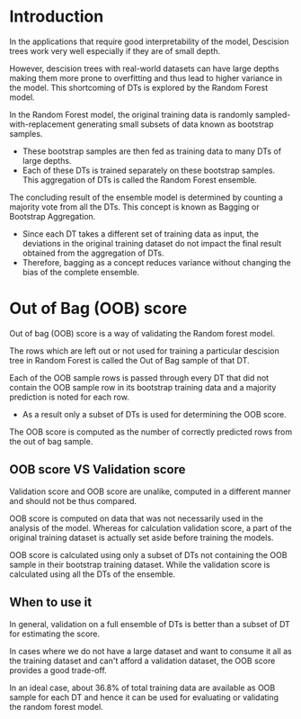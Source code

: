 # Introduction

In the applications that require good interpretability of the model, Descision trees work very well especially if they are of small depth.

However, descision trees with real-world datasets can have large depths making them more prone to overfitting and thus lead to higher variance in the model. This shortcoming of DTs is explored by the Random Forest model.

In the Random Forest model, the original training data is randomly sampled-with-replacement generating small subsets of data known as bootstrap samples.

- These bootstrap samples are then fed as training data to many DTs of large depths.
- Each of these DTs is trained separately on these bootstrap samples. This aggregation of DTs is called the Random Forest ensemble.

The concluding result of the ensemble model is determined by counting a majority vote from all the DTs. This concept is known as Bagging or Bootstrap Aggregation.

- Since each DT takes a different set of training data as input, the deviations in the original training dataset do not impact the final result obtained from the aggregation of DTs.
- Therefore, bagging as a concept reduces variance without changing the bias of the complete ensemble.

# Out of Bag (OOB) score

Out of bag (OOB) score is a way of validating the Random forest model.

The rows which are left out or not used for training a particular descision tree in Random Forest is called the Out of Bag sample of that DT.

Each of the OOB sample rows is passed through every DT that did not contain the OOB sample row in its bootstrap training data and a majority prediction is noted for each row.

- As a result only a subset of DTs is used for determining the OOB score.

The OOB score is computed as the number of correctly predicted rows from the out of bag sample.

## OOB score VS Validation score

Validation score and OOB score are unalike, computed in a different manner and should not be thus compared.

OOB score is computed on data that was not necessarily used in the analysis of the model. Whereas for calculation validation score, a part of the original training dataset is actually set aside before training the models.

OOB score is calculated using only a subset of DTs not containing the OOB sample in their bootstrap training dataset. While the validation score is calculated using all the DTs of the ensemble.

## When to use it

In general, validation on a full ensemble of DTs is better than a subset of DT for estimating the score.

In cases where we do not have a large dataset and want to consume it all as the training dataset and can't afford a validation dataset, the OOB score provides a good trade-off.

In an ideal case, about 36.8% of total training data are available as OOB sample for each DT and hence it can be used for evaluating or validating the random forest model.
